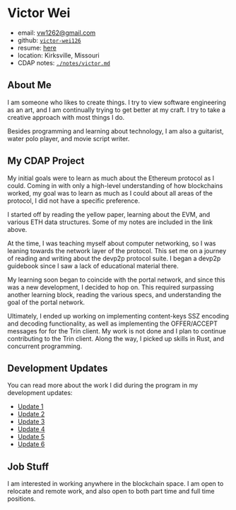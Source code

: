 # Victor Wei

- email: vw1262@gmail.com
- github: [`victor-wei126`](https://github.com/victor-wei126)
- resume: [here](https://docs.google.com/document/d/1BjnfXWn4k0i6JE_pgymyfp39PLB7ZzrV3Y1jqhcHKzI/edit?usp=sharing)
- location: Kirksville, Missouri
- CDAP notes: [`./notes/victor.md`](./../notes/victor.md)

## About Me

I am someone who likes to create things. I try to view software engineering as
an art, and I am continually trying to get better at my craft. I try to take
a creative approach with most things I do.

Besides programming and learning about technology, I am also a guitarist,
water polo player, and movie script writer.

## My CDAP Project

My initial goals were to learn as much about the Ethereum protocol as I could.
Coming in with only a high-level understanding of how blockchains worked, my
goal was to learn as much as I could about all areas of the protocol, I did not
have a specific preference.

I started off by reading the yellow paper, learning about the EVM, and various
ETH data structures. Some of my notes are included in the link above.

At the time, I was teaching myself about computer networking, so I was leaning
towards the network layer of the protocol. This set me on a journey of reading
and writing about the devp2p protocol suite. I began a devp2p guidebook since
I saw a lack of educational material there.

My learning soon began to coincide with the portal network, and since this was
a new development, I decided to hop on. This required surpassing another
learning block, reading the various specs, and understanding the goal of the
portal network.

Ultimately, I ended up working on implementing content-keys SSZ encoding and
decoding functionality, as well as implementing the OFFER/ACCEPT messages for
for the Trin client. My work is not done and I plan to continue contributing to
the Trin client. Along the way, I picked up skills in Rust, and concurrent
programming.

## Development Updates

You can read more about the work I did during the program in my development updates:

- [Update 1](https://github.com/ethereum-cdap/cohort-zero/blob/main/development-updates.md#victor-update-1)
- [Update 2](https://github.com/ethereum-cdap/cohort-zero/blob/main/development-updates.md#victor-update-2)
- [Update 3](https://github.com/ethereum-cdap/cohort-zero/blob/main/development-updates.md#victor-update-3)
- [Update 4](https://github.com/ethereum-cdap/cohort-zero/blob/main/development-updates.md#victor-update-4)
- [Update 5](https://github.com/ethereum-cdap/cohort-zero/blob/main/development-updates.md#victor-update-5)
- [Update 6](https://github.com/ethereum-cdap/cohort-zero/blob/main/development-updates.md#victor-update-6)


## Job Stuff

I am interested in working anywhere in the blockchain space. I am open to
relocate and remote work, and also open to both part time and full time
positions.

